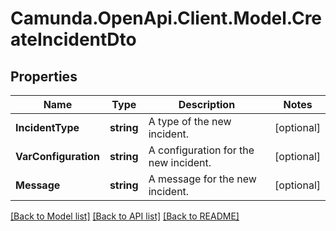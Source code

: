 # Camunda.OpenApi.Client.Model.CreateIncidentDto

## Properties

Name | Type | Description | Notes
------------ | ------------- | ------------- | -------------
**IncidentType** | **string** | A type of the new incident. | [optional] 
**VarConfiguration** | **string** | A configuration for the new incident. | [optional] 
**Message** | **string** | A message for the new incident. | [optional] 

[[Back to Model list]](../README.md#documentation-for-models) [[Back to API list]](../README.md#documentation-for-api-endpoints) [[Back to README]](../README.md)

